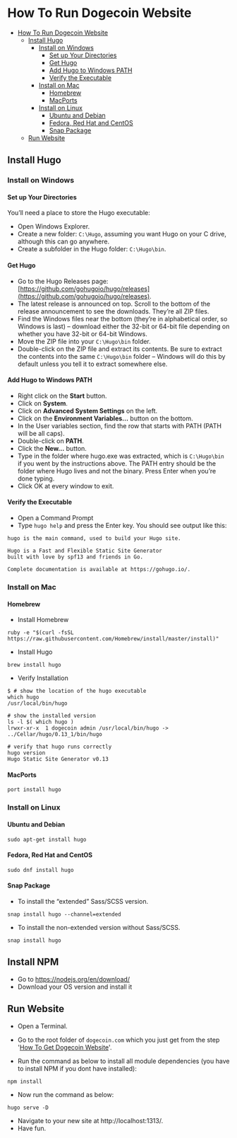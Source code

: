 # How To Run Dogecoin Website

- [How To Run Dogecoin Website](#how-to-run-dogecoin-website)
  - [Install Hugo](#install-hugo)
    - [Install on Windows](#install-on-windows)
      - [Set up Your Directories](#set-up-your-directories)
      - [Get Hugo](#get-hugo)
      - [Add Hugo to Windows PATH](#add-hugo-to-windows-path)
      - [Verify the Executable](#verify-the-executable)
    - [Install on Mac](#install-on-mac)
      - [Homebrew](#homebrew)
      - [MacPorts](#macports)
    - [Install on Linux](#install-on-linux)
      - [Ubuntu and Debian](#ubuntu-and-debian)
      - [Fedora, Red Hat and CentOS](#fedora-red-hat-and-centos)
      - [Snap Package](#snap-package)
  - [Run Website](#run-website)

## Install Hugo

### Install on Windows

#### Set up Your Directories 

You’ll need a place to store the Hugo executable:

* Open Windows Explorer.
* Create a new folder: ```C:\Hugo```, assuming you want Hugo on your C drive, although this can go anywhere.
* Create a subfolder in the Hugo folder: ```C:\Hugo\bin```.

#### Get Hugo

* Go to the Hugo Releases page: [https://github.com/gohugoio/hugo/releases](https://github.com/gohugoio/hugo/releases).
* The latest release is announced on top. Scroll to the bottom of the release announcement to see the downloads. They’re all ZIP files.
* Find the Windows files near the bottom (they’re in alphabetical order, so Windows is last) – download either the 32-bit or 64-bit file depending on whether you have 32-bit or 64-bit Windows. 
* Move the ZIP file into your ```C:\Hugo\bin``` folder.
* Double-click on the ZIP file and extract its contents. Be sure to extract the contents into the same ```C:\Hugo\bin``` folder – Windows will do this by default unless you tell it to extract somewhere else.

#### Add Hugo to Windows PATH

* Right click on the **Start** button.
* Click on **System**.
* Click on **Advanced System Settings** on the left.
* Click on the **Environment Variables…** button on the bottom.
* In the User variables section, find the row that starts with PATH (PATH will be all caps).
* Double-click on **PATH**.
* Click the **New…** button.
* Type in the folder where hugo.exe was extracted, which is ```C:\Hugo\bin``` if you went by the instructions above. The PATH entry should be the folder where Hugo lives and not the binary. Press Enter when you’re done typing.
* Click OK at every window to exit.

#### Verify the Executable

* Open a Command Prompt 
* Type ```hugo help``` and press the Enter key. You should see output like this:
```
hugo is the main command, used to build your Hugo site.

Hugo is a Fast and Flexible Static Site Generator
built with love by spf13 and friends in Go.

Complete documentation is available at https://gohugo.io/.
```

### Install on Mac

#### Homebrew

* Install Homebrew
```
ruby -e "$(curl -fsSL https://raw.githubusercontent.com/Homebrew/install/master/install)"
``` 
* Install Hugo
```
brew install hugo
```
* Verify Installation
```
$ # show the location of the hugo executable
which hugo
/usr/local/bin/hugo

# show the installed version
ls -l $( which hugo )
lrwxr-xr-x  1 dogecoin admin /usr/local/bin/hugo -> ../Cellar/hugo/0.13_1/bin/hugo

# verify that hugo runs correctly
hugo version
Hugo Static Site Generator v0.13
```

#### MacPorts

```
port install hugo
```

### Install on Linux 

#### Ubuntu and Debian

```
sudo apt-get install hugo
```

#### Fedora, Red Hat and CentOS

```
sudo dnf install hugo
```

#### Snap Package

* To install the “extended” Sass/SCSS version.
```
snap install hugo --channel=extended
```
* To install the non-extended version without Sass/SCSS.
```
snap install hugo
```

## Install NPM

* Go to https://nodejs.org/en/download/
* Download your OS version and install it

## Run Website

* Open a Terminal.
* Go to the root folder of ```dogecoin.com``` which you just get from the step '[How To Get Dogecoin Website](how-to-get-website.md)'.

* Run the command as below to install all module dependencies (you have to install NPM if you dont have installed):

```
npm install
```

* Now run the command as below:

```
hugo serve -D
```
* Navigate to your new site at http://localhost:1313/.
* Have fun.